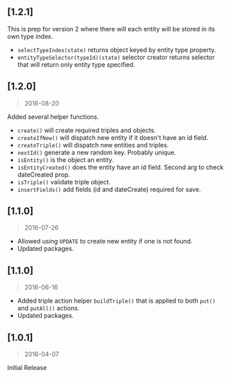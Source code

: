 ## [1.2.1]
This is prep for version 2 where there will each entity will be stored in its own type index.

* `selectTypeIndex(state)` returns object keyed by entity type property.
* `entityTypeSelector(typeId)(state)` selector creator returns selector that will return only entity type specified.

## [1.2.0]
> 2016-08-20

Added several helper functions.

* `create()` will create required triples and objects.
* `createIfNew()` will dispatch new entity if it doesn't have an id field.
* `createTriple()` will dispatch new entities and triples.
* `nextId()` generate a new random key. Probably unique.
* `isEntity()` is the object an entity.
* `isEntityCreated()` does the entity have an id field. Second arg to check dateCreated prop.
* `isTriple()` validate triple object.
* `insertFields()` add fields (id and dateCreate) required for save.

## [1.1.0]
> 2016-07-26

* Allowed using `UPDATE` to create new entity if one is not found.
* Updated packages.

## [1.1.0]
> 2016-06-16

* Added triple action helper `buildTriple()` that is applied to both `put()` and `putAll()` actions.
* Updated packages.

## [1.0.1]
> 2016-04-07

Initial Release
